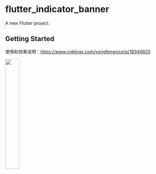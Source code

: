 # flutter_indicator_banner

A new Flutter project.

## Getting Started

使用和效果说明：https://www.cnblogs.com/yongfengnice/p/18346820

<img src='https://img2024.cnblogs.com/blog/1020339/202408/1020339-20240807123140070-1728356667.gif' width='30%'/>

